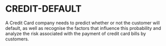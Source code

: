 # CREDIT-DEFAULT
A Credit Card company needs to predict whether or not the customer will default, as well as recognise the factors that influence this probability and analyze the risk associated with the payment of credit card bills by customers.
